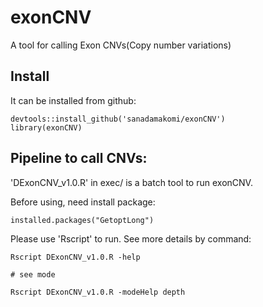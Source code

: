 # exonCNV
A tool for calling Exon CNVs(Copy number variations)

## Install
It can be installed from github:

```
devtools::install_github('sanadamakomi/exonCNV')
library(exonCNV)
```

## Pipeline to call CNVs:
'DExonCNV_v1.0.R' in exec/ is a batch tool to run exonCNV.

Before using, need install package:

```
installed.packages("GetoptLong")
```

Please use 'Rscript' to run. See more details by command:

```
Rscript DExonCNV_v1.0.R -help

# see mode

Rscript DExonCNV_v1.0.R -modeHelp depth
```
